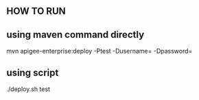 HOW TO RUN 
-----------

using maven command directly
-----------------------------
mvn apigee-enterprise:deploy -Ptest -Dusername=<apigee edge user > -Dpassword=<apigee edge password>

using script 
--------------
./deploy.sh  test <apigee edge login>
